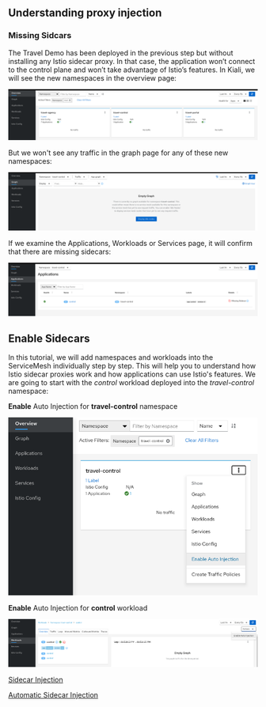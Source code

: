 ## Understanding proxy injection
### Missing Sidcars
The Travel Demo has been deployed in the previous step but without installing any Istio sidecar proxy.
In that case, the application won’t connect to the control plane and won’t take advantage of Istio’s features.
In Kiali, we will see the new namespaces in the overview page:

![Overview](./images/overview.png)

But we won't see any traffic in the graph page for any of these new namespaces:

![Empty Graph](./images/empty-graph.png)

If we examine the Applications, Workloads or Services page, it will confirm that there are missing sidecars:

![Missing Sidecar](./images/missing-sidecar.png)

## Enable Sidecars

In this tutorial, we will add namespaces and workloads into the ServiceMesh individually step by step.
This will help you to understand how Istio sidecar proxies work and how applications can use Istio's features.
We are going to start with the *control* workload deployed into the *travel-control* namespace:

**Enable** Auto Injection for **travel-control** namespace

![Enable Auto Injection per Namespace](./images/travel-control-namespace.png)

**Enable** Auto Injection for **control** workload

![Enable Auto Injection per Workkload](./images/control-workload.png)

[Sidecar Injection](https://docs.openshift.com/container-platform/4.11/service_mesh/v2x/prepare-to-deploy-applications-ossm.html)

[Automatic Sidecar Injection](https://docs.openshift.com/container-platform/4.11/service_mesh/v2x/prepare-to-deploy-applications-ossm.html)
